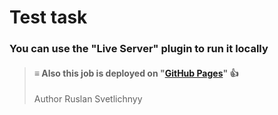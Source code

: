 # Test task  


### You can use the "Live Server" plugin to run it locally  


> #### ≡ Also this job is deployed on "[GitHub Pages](https://coopwork.github.io/pizza-test/)" :+1:  
>  
> Author Ruslan Svetlichnyy  
